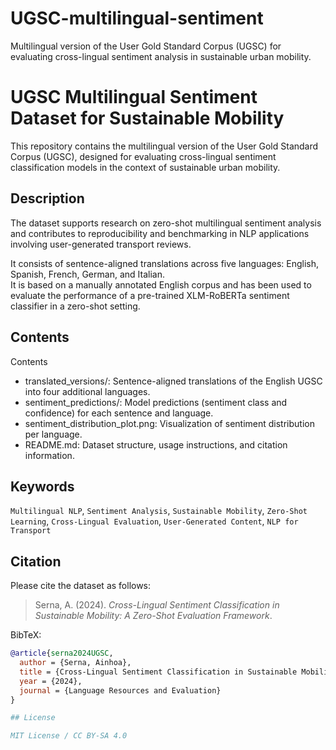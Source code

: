 # UGSC-multilingual-sentiment
Multilingual version of the User Gold Standard Corpus (UGSC) for evaluating cross-lingual sentiment analysis in sustainable urban mobility.
# UGSC Multilingual Sentiment Dataset for Sustainable Mobility

This repository contains the multilingual version of the User Gold Standard Corpus (UGSC), designed for evaluating cross-lingual sentiment classification models in the context of sustainable urban mobility.

## Description

The dataset supports research on zero-shot multilingual sentiment analysis and contributes to reproducibility and benchmarking in NLP applications involving user-generated transport reviews.

It consists of sentence-aligned translations across five languages: English, Spanish, French, German, and Italian.  
It is based on a manually annotated English corpus and has been used to evaluate the performance of a pre-trained XLM-RoBERTa sentiment classifier in a zero-shot setting.

## Contents
Contents
* translated_versions/: Sentence-aligned translations of the English UGSC into four additional languages.
* sentiment_predictions/: Model predictions (sentiment class and confidence) for each sentence and language.
* sentiment_distribution_plot.png: Visualization of sentiment distribution per language.
* README.md: Dataset structure, usage instructions, and citation information.

## Keywords

`Multilingual NLP`, `Sentiment Analysis`, `Sustainable Mobility`, `Zero-Shot Learning`, `Cross-Lingual Evaluation`, `User-Generated Content`, `NLP for Transport`

## Citation

Please cite the dataset as follows:

> Serna, A. (2024). *Cross-Lingual Sentiment Classification in Sustainable Mobility: A Zero-Shot Evaluation Framework*.

BibTeX:
```bibtex
@article{serna2024UGSC,
  author = {Serna, Ainhoa},
  title = {Cross-Lingual Sentiment Classification in Sustainable Mobility: A Zero-Shot Evaluation Framework},
  year = {2024},
  journal = {Language Resources and Evaluation}
}

## License

MIT License / CC BY-SA 4.0

